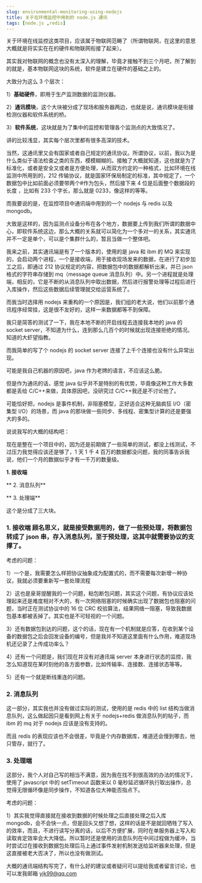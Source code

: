 ```yaml
---
slug: environmental-monitoring-using-nodejs
title: 关于在环境监控中用到的 node.js 通讯
tags: [node.js ,redis]
---
```


 关于环境在线监控这类项目，应该属于物联网范畴了（所谓物联网，在这里的意思大概就是将实实在在的硬件和物联网衔接了起来）。

  其实我对物联网的概念也没有太深入的理解，毕竟才接触不到三个月吧，所了解到的就是，基本物联网这块的系统，软件是建立在硬件的基础之上的。

  大致分为这么 3 个层次：

  1）**基础硬件**，即用于生产监测数据的监测仪器。

  2）**通讯模块**，这个大块被分成了现场和服务器两边，也就是说，通讯模块是衔接检测仪器和软件系统的桥。

  3）**软件系统**，这块就是为了集中的监控和管理各个监测点的大致情况了。

  讲的比较浅显，其实每个层次里都有很多高深的技术。

 当然，这通讯里又会有国家或者自己规定的通讯协议。所谓协议，以前，我以为是什么类似于语法检查之类的东西，模模糊糊的。接触了大概就知道，这也就是为了标准化，或者是安全又或者是方便处理，从而双方约定的一种格式，比如环境在线监测中所用到的，212 传输协议，就是国家环保局制定的标准，其中规定了，一个数据包中比如前面必须要带两个#作为包头，然后接下来 4 位是后面整个数据段的长度 ，比如有 233 个字长，那么就是 0233，像这样的等等。

   而我要说的是，在监控项目中通讯端中用到的一个 nodejs 与 redis 以及 mongodb。

   大致是这样的，因为监测点设备分布在各个地方，数据要上传到我们所谓的数据中心，即软件系统这边，那么大概的关系就可以简化为一个多对一的关系，其实通讯并不一定是单个，可以是个集群什么的，暂且当做一个整体吧。

   我来之前，其实通讯端是有了一个版本的，使用的是 java 和 ibm 的 MQ 来实现的，会启动两个进程，一个是接收端，用于接收现场发来的数据，在进行了初步加工之后，即通过 212 协议规定的内容，把数据包中的数据都解析出来，并已 json 格式的字符串存储到 mq（message queue 消息队列）中。另一个进程就是处理端，相反的，它是不断的从消息队列中取出数据，然后进行报警处理等过程后进行入库操作，然后这些数据后续管理就交给运营系统了。

   而我当时选择用 nodejs 来重构的一个原因是，我们组的老大说，他们以前那个通讯程序经常挂，这是很不友好的，这样一来数据都等不到保障。

   我只是简答的测试了一下，我在本地不断的开启线程去连接我本地的 java 的 socket server，不知道为什么，连到那么几百个的时候就出现连接拒绝的情况。知道的大虾望指教。

   而我简单的写了个 nodejs 的 socket server 连接了上千个连接也没有什么异常出现。

   可能是我自己机器的原因吧，java 作为老牌的语言，不应该这么脆。

   但是作为通讯的话，感觉 java 似乎并不是特别的有优势，毕竟像这种工作大多数都是丢给 C/C++来做，具体原因吧，没研究过 C/C++我还是不讨论他了。

   可能恰好把，nodejs 是事件机制，非阻塞模型，正好适合这种无脑疯狂 I/O（密集型 I/O）的场景，而 java 的那块做一些同步、多线程、密集型计算的还是要强大的多的。

   说说我写的大概的结构吧：

   现在是整在一个项目中的，因为还是前期做了一些简单的测试，都没上线测试，不过压力我觉得应该还是够了，1 天 1 千 4 百万的数据都没问题，我的同事告诉我说，他们一个月的数据似乎才有一千万的数量级。

   **1. 接收端**

 **  2. 消息队列**

 **  3. 处理端**

   这个是分成了三大块。

### 1. 接收端  顾名思义，就是接受数据用的，做了一些预处理，将数据包转成了 json 串，存入消息队列，至于预处理，这其中就需要协议的支撑了。

  考虑的问题：

  1）一个是，我需要怎么样把协议抽象成为配置式的，而不需要每次新增一种协议，我就必须要重新写一套处理流程

  2）这也是泉哥提醒我的一个问题，粘包断包问题，其实这个问题，有协议应该处理起来还是难度相对不大的，有一次网络阻塞的时候确实出现了数据包也阻塞的问题，当时正在测试协议中的 16 位 CRC 校验算法，结果网络一阻塞，导致我数据包基本都被丢掉了。其实也是不可轻视的一个问题。

  3）还有数据包到达的问题，这个的话，现在有一个机制就是应答，在收到某个设备的数据包之后会回发设备的编号，但是我并不知道这里面有什么作用，难道现场机还记录了上传成功率么？

  4）还有一个问题是，我们现在并没有对通讯端 server 本身进行状态的监控，我怎么知道现在某时刻他的各方面参数，比如传输率、连接数、连接状态等等。

  5）还有一个就是断线重连的问题。

### 2. 消息队列

  这一部分，其实我也并没有做过实际的测试，使用的是 redis 中的 list 结构当做消息队列，这么做起因只是看到网上有关于 nodejs+redis 做消息队列的帖子，而 ibm 的 mq 对于 nodejs 应该是没有支持的。

  而且 redis 的表现应该也不会很差，毕竟是个内存数据库，难道还会慢到哪去，他只管存，就行了。

### 3. 处理端

  这部分，我个人对自己写的相当不满意，因为我在找不到很高效的办法的情况下，使用了 javascript 中的 setTimeout 函数来以 0 毫秒延迟循环执行取出操作，总觉得无限循环像是同步操作，不知道各位大神能否指点下。

  考虑的问题：

  1）其实我觉得直接就在接收到数据的时候处理之后直接处理之后入库 mongodb，会不会快一点，但是回头又想了想，这样的话是不是就回牺牲了写入的效率，而且，不进行读写分离的话，以后不方便扩展，同时在单服务器上写入和读取肯定效率会大大降低。所以暂时还是使用的消息队列在中间过程做为缓冲，当时尝试过在接收到数据包处理后马上通过事件发射机制发送给监听器来处理，但是这直接被老大否决了，所以也没有做测试。

  大概的通讯端结构写完了，有什么好的建议或者疑问可以提给我或者留言讨论，也可以发我邮箱 yjk99@qq.com
